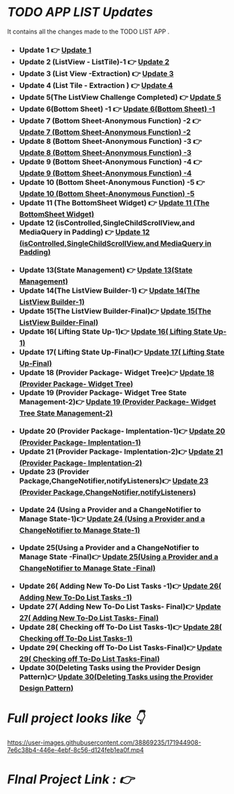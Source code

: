 # _TODO APP LIST Updates_
It contains all the changes made to the TODO LIST APP  .
<h3> 
  <ul>
    <li> Update 1 👉 <a href = "https://github.com/AvinandanBose/todolistapp_updates/tree/main/Update%201"> Update 1 </a> </li>
    <li> Update 2 (ListView - ListTile)-1 👉 <a href = "https://github.com/AvinandanBose/todolistapp_updates/tree/main/Update%202%20(ListView%20-%20ListTile)-1"> Update 2 </a> </li>
    
<li> Update 3 (List View -Extraction) 👉 <a href = "https://github.com/AvinandanBose/todolistapp_updates/tree/main/Update%203%20(List%20View%20-Extraction)"> Update 3 </a> </li>
    
  <li> Update 4 (List Tile - Extraction ) 👉 <a href = "https://github.com/AvinandanBose/todolistapp_updates/tree/main/Update%204%20(List%20Tile%20-%20Extraction%20)"> Update 4 </a> </li>
    
 <li> Update 5(The ListView Challenge Completed) 👉 <a href = "https://github.com/AvinandanBose/todolistapp_updates/tree/main/Update%205(The%20ListView%20Challenge%20Completed)"> Update 5 </a> </li>
    
 <li> Update 6(Bottom Sheet) -1 👉 <a href = "https://github.com/AvinandanBose/todolistapp_updates/tree/main/Update%206(Bottom%20Sheet)%20-1"> Update 6(Bottom Sheet) -1 </a> </li>
    
 <li> Update 7 (Bottom Sheet-Anonymous Function) -2 👉 <a href = "https://github.com/AvinandanBose/todolistapp_updates/tree/main/Update%207%20(Bottom%20Sheet-Anonymous%20Function)%20-2"> Update 7 (Bottom Sheet-Anonymous Function) -2</a> </li>
   
 <li> Update 8 (Bottom Sheet-Anonymous Function) -3 👉 <a href = "https://github.com/AvinandanBose/todolistapp_updates/tree/main/Update%208%20(Bottom%20Sheet-Anonymous%20Function)%20-3"> Update 8 (Bottom Sheet-Anonymous Function) -3</a> </li>
    
  <li> Update 9 (Bottom Sheet-Anonymous Function) -4 👉 <a href = "https://github.com/AvinandanBose/todolistapp_updates/tree/main/Update%209%20(Bottom%20Sheet-Anonymous%20Function)%20-4"> Update 9 (Bottom Sheet-Anonymous Function) -4</a> </li>
    
  <li> Update 10 (Bottom Sheet-Anonymous Function) -5 👉 <a href = "https://github.com/AvinandanBose/todolistapp_updates/tree/main/Update%2010%20(Bottom%20Sheet-Anonymous%20Function)%20-5">Update 10 (Bottom Sheet-Anonymous Function) -5</a> </li>
  
   <li>Update 11 (The BottomSheet Widget) 👉 <a href = "https://github.com/AvinandanBose/todolistapp_updates/tree/main/Update%2011%20(The%20BottomSheet%20Widget)">Update 11 (The BottomSheet Widget)</a> </li>
    
  <li>Update 12 (isControlled,SingleChildScrollView,and MediaQuery in Padding) 👉 <a href = "https://github.com/AvinandanBose/todolistapp_updates/tree/main/Update%2012%20(isControlled%2CSingleChildScrollView%2Cand%20MediaQuery%20in%20Padding)">Update 12 (isControlled,SingleChildScrollView,and MediaQuery in Padding)</a> </li>
   <br> 
 <li>Update 13(State Management) 👉 <a href = "https://github.com/AvinandanBose/todolistapp_updates/tree/main/Update%2013(State%20Management)">Update 13(State Management)</a> </li>
    
 <li>Update 14(The ListView Builder-1) 👉 <a href = "https://github.com/AvinandanBose/todolistapp_updates/tree/main/Update%2014(The%20ListView%20Builder-1)">Update 14(The ListView Builder-1)</a> </li>
    
 <li>Update 15(The ListView Builder-Final)👉 <a href = "https://github.com/AvinandanBose/todolistapp_updates/tree/main/Update%2015(The%20ListView%20Builder-Final)">Update 15(The ListView Builder-Final)</a> </li>
   
 <li>Update 16( Lifting State Up-1)👉 <a href = "https://github.com/AvinandanBose/todolistapp_updates/tree/main/Update%2016(%20Lifting%20State%20Up-1)">Update 16( Lifting State Up-1)</a> </li>
    
  <li>Update 17( Lifting State Up-Final)👉 <a href = "https://github.com/AvinandanBose/todolistapp_updates/tree/main/Update%2017(%20Lifting%20State%20Up-Final)">Update 17( Lifting State Up-Final)</a> </li>
 
 <li>Update 18 (Provider Package- Widget Tree)👉 <a href = "https://github.com/AvinandanBose/todolistapp_updates/tree/main/Update%2018%20(Provider%20Package-%20Widget%20Tree)">Update 18 (Provider Package- Widget Tree)</a> </li>
    
<li>Update 19 (Provider Package- Widget Tree State Management-2)👉 <a href = "https://github.com/AvinandanBose/todolistapp_updates/tree/main/Update%2019%20(Provider%20Package-%20Widget%20Tree%20State%20Management-2)">Update 19 (Provider Package- Widget Tree State Management-2)</a> </li>
    <br> 
    
 <li>Update 20 (Provider Package- Implentation-1)👉 <a href = "https://github.com/AvinandanBose/todolistapp_updates/tree/main/Update%2020%20%20(Provider%20Package-%20Implentation-1)">Update 20 (Provider Package- Implentation-1)</a> </li>
 
  <li>Update 21 (Provider Package- Implentation-2)👉 <a href = "https://github.com/AvinandanBose/todolistapp_updates/tree/main/Update%2021%20(Provider%20Package-%20Implentation-2)">Update 21 (Provider Package- Implentation-2)</a> </li>
 
  <li>Update 23 (Provider Package,ChangeNotifier,notifyListeners)👉 <a href = "https://github.com/AvinandanBose/todolistapp_updates/tree/main/Update%2023%20(Provider%20Package%2CChangeNotifier%2CnotifyListeners)">Update 23 (Provider Package,ChangeNotifier,notifyListeners)</a> </li>
    
 <br> 
 
  <li>Update 24 (Using a Provider and a ChangeNotifier to Manage State-1)👉 <a href = "https://github.com/AvinandanBose/todolistapp_updates/tree/main/Update%2024%20(Using%20a%20Provider%20and%20a%20ChangeNotifier%20to%20Manage%20State-1)">Update 24 (Using a Provider and a ChangeNotifier to Manage State-1)</a> </li>
    
  <br> 
    
 <li>Update 25(Using a Provider and a ChangeNotifier to Manage State -Final)👉 <a href = "https://github.com/AvinandanBose/todolistapp_updates/tree/main/Update%2019%20(Provider%20Package-%20Widget%20Tree%20State%20Management-2)">Update 25(Using a Provider and a ChangeNotifier to Manage State -Final)</a> </li>
    
 <br> 
  
 <li>Update 26( Adding New To-Do List Tasks -1)👉 <a href = "https://github.com/AvinandanBose/todolistapp_updates/tree/main/Update%2026(%20Adding%20New%20To-Do%20List%20Tasks%20-1)">Update 26( Adding New To-Do List Tasks -1)</a> </li>
    
  <li>Update 27( Adding New To-Do List Tasks- Final)👉 <a href = "https://github.com/AvinandanBose/todolistapp_updates/tree/main/Update%2027(%20Adding%20New%20To-Do%20List%20Tasks-%20Final)">Update 27( Adding New To-Do List Tasks- Final)</a> </li>
 
 <li>Update 28( Checking off To-Do List Tasks-1)👉 <a href = "https://github.com/AvinandanBose/todolistapp_updates/tree/main/Update%2028(%20%20Checking%20off%20To-Do%20List%20Tasks-1)">Update 28( Checking off To-Do List Tasks-1)</a> </li>
 
<li>Update 29( Checking off To-Do List Tasks-Final)👉 <a href = "https://github.com/AvinandanBose/todolistapp_updates/tree/main/Update%2029(%20Checking%20off%20To-Do%20List%20Tasks-Final)">Update 29( Checking off To-Do List Tasks-Final)</a> </li>
    
<li>Update 30(Deleting Tasks using the Provider Design Pattern)👉 <a href = "https://github.com/AvinandanBose/todolistapp_updates/tree/main/Update%2030(Deleting%20Tasks%20using%20the%20Provider%20Design%20Pattern)">Update 30(Deleting Tasks using the Provider Design Pattern)</a> </li>
  
  </ul>
  </h3>
  
  <h1><i><strong>Full project looks like 👇</strong></i></h1>
  
  

https://user-images.githubusercontent.com/38869235/171944908-7e6c38b4-446e-4ebf-8c56-d124feb1ea0f.mp4

<h1><i><strong>FInal Project Link : 👉 </strong></i></h1>



